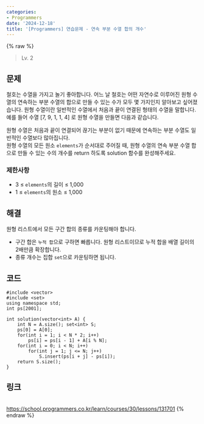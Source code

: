 ```yaml
---
categories:
- Programmers
date: '2024-12-18'
title: '[Programmers] 연습문제 - 연속 부분 수열 합의 개수'
---
```


{% raw %}
> Lv. 2<br>

## 문제
철호는 수열을 가지고 놀기 좋아합니다. 어느 날 철호는 어떤 자연수로 이루어진 원형 수열의 연속하는 부분 수열의 합으로 만들 수 있는 수가 모두 몇 가지인지 알아보고 싶어졌습니다. 원형 수열이란 일반적인 수열에서 처음과 끝이 연결된 형태의 수열을 말합니다. 예를 들어 수열 [7, 9, 1, 1, 4] 로 원형 수열을 만들면 다음과 같습니다.  
  
원형 수열은 처음과 끝이 연결되어 끊기는 부분이 없기 때문에 연속하는 부분 수열도 일반적인 수열보다 많아집니다.  
원형 수열의 모든 원소  `elements`가 순서대로 주어질 때, 원형 수열의 연속 부분 수열 합으로 만들 수 있는 수의 개수를 return 하도록 solution 함수를 완성해주세요.

### 제한사항
-   3 ≤  `elements`의 길이 ≤ 1,000
-   1 ≤  `elements`의 원소 ≤ 1,000

## 해결
원형 리스트에서 모든 구간 합의 종류를 카운팅해야 합니다.
- 구간 합은 `누적 합`으로 구하면 빠릅니다. 원형 리스트이므로 누적 합을 배열 길이의 2배만큼 확장합니다.
- 종류 개수는 집합 `set`으로 카운팅하면 됩니다.

## 코드
```
#include <vector>
#include <set>
using namespace std;
int ps[2001];

int solution(vector<int> A) {
    int N = A.size(); set<int> S;
    ps[0] = A[0];
    for(int i = 1; i < N * 2; i++)
        ps[i] = ps[i - 1] + A[i % N];
    for(int i = 0; i < N; i++)
        for(int j = 1; j <= N; j++)
            S.insert(ps[i + j] - ps[i]);
    return S.size();
}
```

## 링크
<br>https://school.programmers.co.kr/learn/courses/30/lessons/131701
{% endraw %}